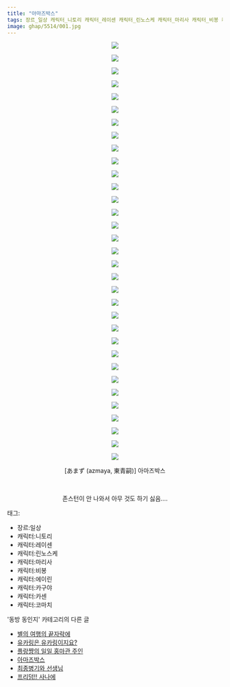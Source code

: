 ```yaml
---
title: "아마즈박스"
tags: 장르_일상 캐릭터_니토리 캐릭터_레이센 캐릭터_린노스케 캐릭터_마리사 캐릭터_비봉 캐릭터_에이린 캐릭터_카구야 캐릭터_카센 캐릭터_코마치 あまず azmaya 東青嗣 동방_동인지
image: ghap/5514/001.jpg
---
```

<div class="article">
<p style="text-align: center; clear: none; float: none;"><img src="{{ site.nasurl }}/ghap/5514/001.jpg"/></p>
<p style="text-align: center; clear: none; float: none;"><img src="{{ site.nasurl }}/ghap/5514/002.jpg"/></p>
<p style="text-align: center; clear: none; float: none;"><img src="{{ site.nasurl }}/ghap/5514/003.jpg"/></p>
<p style="text-align: center; clear: none; float: none;"><img src="{{ site.nasurl }}/ghap/5514/004.jpg"/></p>
<p style="text-align: center; clear: none; float: none;"><img src="{{ site.nasurl }}/ghap/5514/005.jpg"/></p>
<p style="text-align: center; clear: none; float: none;"><img src="{{ site.nasurl }}/ghap/5514/006.jpg"/></p>
<p style="text-align: center; clear: none; float: none;"><img src="{{ site.nasurl }}/ghap/5514/007.jpg"/></p>
<p style="text-align: center; clear: none; float: none;"><img src="{{ site.nasurl }}/ghap/5514/008.jpg"/></p>
<p style="text-align: center; clear: none; float: none;"><img src="{{ site.nasurl }}/ghap/5514/009.jpg"/></p>
<p style="text-align: center; clear: none; float: none;"><img src="{{ site.nasurl }}/ghap/5514/010.jpg"/></p>
<p style="text-align: center; clear: none; float: none;"><img src="{{ site.nasurl }}/ghap/5514/011.jpg"/></p>
<p style="text-align: center; clear: none; float: none;"><img src="{{ site.nasurl }}/ghap/5514/012.jpg"/></p>
<p style="text-align: center; clear: none; float: none;"><img src="{{ site.nasurl }}/ghap/5514/013.jpg"/></p>
<p style="text-align: center; clear: none; float: none;"><img src="{{ site.nasurl }}/ghap/5514/014.jpg"/></p>
<p style="text-align: center; clear: none; float: none;"><img src="{{ site.nasurl }}/ghap/5514/015.jpg"/></p>
<p style="text-align: center; clear: none; float: none;"><img src="{{ site.nasurl }}/ghap/5514/016.jpg"/></p>
<p style="text-align: center; clear: none; float: none;"><img src="{{ site.nasurl }}/ghap/5514/017.jpg"/></p>
<p style="text-align: center; clear: none; float: none;"><img src="{{ site.nasurl }}/ghap/5514/018.jpg"/></p>
<p style="text-align: center; clear: none; float: none;"><img src="{{ site.nasurl }}/ghap/5514/019.jpg"/></p>
<p style="text-align: center; clear: none; float: none;"><img src="{{ site.nasurl }}/ghap/5514/020.jpg"/></p>
<p style="text-align: center; clear: none; float: none;"><img src="{{ site.nasurl }}/ghap/5514/021.jpg"/></p>
<p style="text-align: center; clear: none; float: none;"><img src="{{ site.nasurl }}/ghap/5514/022.jpg"/></p>
<p style="text-align: center; clear: none; float: none;"><img src="{{ site.nasurl }}/ghap/5514/023.jpg"/></p>
<p style="text-align: center; clear: none; float: none;"><img src="{{ site.nasurl }}/ghap/5514/024.jpg"/></p>
<p style="text-align: center; clear: none; float: none;"><img src="{{ site.nasurl }}/ghap/5514/025.jpg"/></p>
<p style="text-align: center; clear: none; float: none;"><img src="{{ site.nasurl }}/ghap/5514/026.jpg"/></p>
<p style="text-align: center; clear: none; float: none;"><img src="{{ site.nasurl }}/ghap/5514/027.jpg"/></p>
<p style="text-align: center; clear: none; float: none;"><img src="{{ site.nasurl }}/ghap/5514/028.jpg"/></p>
<p style="text-align: center; clear: none; float: none;"><img src="{{ site.nasurl }}/ghap/5514/029.jpg"/></p>
<p style="text-align: center; clear: none; float: none;"><img src="{{ site.nasurl }}/ghap/5514/030.jpg"/></p>
<p style="text-align: center; clear: none; float: none;"><img src="{{ site.nasurl }}/ghap/5514/031.jpg"/></p>
<p style="text-align: center; clear: none; float: none;"><img src="{{ site.nasurl }}/ghap/5514/032.jpg"/></p>
<p style="text-align: center; clear: none; float: none;"><img src="{{ site.nasurl }}/ghap/5514/033.jpg"/></p>
<p style="text-align: center; clear: none; float: none;">[あまず (azmaya, 東青嗣)] 아마즈박스</p>
<p style="text-align: center; clear: none; float: none;"><br/></p>
<p style="text-align: center; clear: none; float: none;">존스턴이 안 나와서 아무 것도 하기 싫음....</p>
</div><div class="tagTrail">
<p>태그: </p>
<ul>
<li>장르:일상</li>
<li>캐릭터:니토리</li>
<li>캐릭터:레이센</li>
<li>캐릭터:린노스케</li>
<li>캐릭터:마리사</li>
<li>캐릭터:비봉</li>
<li>캐릭터:에이린</li>
<li>캐릭터:카구야</li>
<li>캐릭터:카센</li>
<li>캐릭터:코마치</li>
</ul>
</div><div class="another">
<p>'동방 동인지' 카테고리의 다른 글</p>
<ul>
<li><a href="/2019-01-16-ghap_5595">별의 여행의 끝자락에</a></li>
<li><a href="/2019-01-15-ghap_5588">유카링은 유카링이지요?</a></li>
<li><a href="/2019-01-07-ghap_5524">플랑쨩의 일일 홍마관 주인</a></li>
<li><a href="/2019-01-05-ghap_5514">아마즈박스</a></li>
<li><a href="/2019-01-05-ghap_5513">최종병기와 선생님</a></li>
<li><a href="/2019-01-02-ghap_5507">프리덤!! 사나에</a></li>
</ul>
</div>